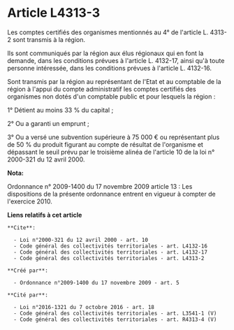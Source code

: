 # Article L4313-3

Les comptes certifiés des organismes mentionnés au 4° de l'article L. 4313-2 sont transmis à la région. 

Ils sont communiqués par la région aux élus régionaux qui en font la demande, dans les conditions prévues à l'article L.
4132-17, ainsi qu'à toute personne intéressée, dans les conditions prévues à l'article L. 4132-16. 

Sont transmis par la région au représentant de l'Etat et au comptable de la région à l'appui du compte administratif les
comptes certifiés des organismes non dotés d'un comptable public et pour lesquels la région : 

1° Détient au moins 33 % du capital ; 

2° Ou a garanti un emprunt ; 

3° Ou a versé une subvention supérieure à 75 000 € ou représentant plus de 50 % du produit figurant au compte de résultat de
l'organisme et dépassant le seuil prévu par le troisième alinéa de l'article 10 de la loi n° 2000-321 du 12 avril 2000.

**Nota:**

Ordonnance n° 2009-1400 du 17 novembre 2009 article 13 : Les dispositions de la présente ordonnance entrent en vigueur à
compter de l'exercice 2010.

**Liens relatifs à cet article**

	**Cite**:

	  - Loi n°2000-321 du 12 avril 2000 - art. 10
	  - Code général des collectivités territoriales - art. L4132-16
	  - Code général des collectivités territoriales - art. L4132-17
	  - Code général des collectivités territoriales - art. L4313-2

	**Créé par**:

	  - Ordonnance n°2009-1400 du 17 novembre 2009 - art. 5

	**Cité par**:

	  - Loi n°2016-1321 du 7 octobre 2016 - art. 18
	  - Code général des collectivités territoriales - art. L3541-1 (V)
	  - Code général des collectivités territoriales - art. R4313-4 (V)
